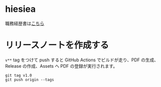# hiesiea

職務経歴書は[こちら](https://hiesiea.github.io/hiesiea/)

# リリースノートを作成する

`v**` tag をつけて push すると GitHub Actions でビルドが走り、PDF の生成、Release の作成、Assets へ PDF の登録が実行されます。

```shell
git tag v1.0
git push origin --tags
```
